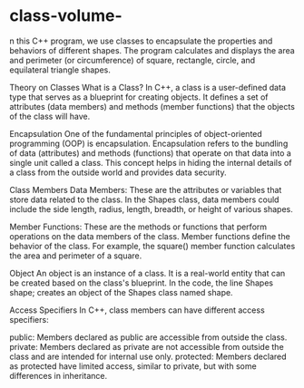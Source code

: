 # class-volume-
n this C++ program, we use classes to encapsulate the properties and behaviors of different shapes. The program calculates and displays the area and perimeter (or circumference) of square, rectangle, circle, and equilateral triangle shapes.

Theory on Classes
What is a Class?
In C++, a class is a user-defined data type that serves as a blueprint for creating objects. It defines a set of attributes (data members) and methods (member functions) that the objects of the class will have.

Encapsulation
One of the fundamental principles of object-oriented programming (OOP) is encapsulation. Encapsulation refers to the bundling of data (attributes) and methods (functions) that operate on that data into a single unit called a class. This concept helps in hiding the internal details of a class from the outside world and provides data security.

Class Members
Data Members: These are the attributes or variables that store data related to the class. In the Shapes class, data members could include the side length, radius, length, breadth, or height of various shapes.

Member Functions: These are the methods or functions that perform operations on the data members of the class. Member functions define the behavior of the class. For example, the square() member function calculates the area and perimeter of a square.

Object
An object is an instance of a class. It is a real-world entity that can be created based on the class's blueprint. In the code, the line Shapes shape; creates an object of the Shapes class named shape.

Access Specifiers
In C++, class members can have different access specifiers:

public: Members declared as public are accessible from outside the class.
private: Members declared as private are not accessible from outside the class and are intended for internal use only.
protected: Members declared as protected have limited access, similar to private, but with some differences in inheritance.
